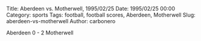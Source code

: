 Title: Aberdeen vs. Motherwell, 1995/02/25
Date: 1995/02/25 00:00
Category: sports
Tags: football, football scores, Aberdeen, Motherwell
Slug: aberdeen-vs-motherwell
Author: carbonero


Aberdeen 0 - 2 Motherwell
